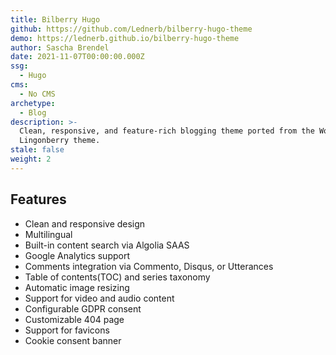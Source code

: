 ```yaml
---
title: Bilberry Hugo
github: https://github.com/Lednerb/bilberry-hugo-theme
demo: https://lednerb.github.io/bilberry-hugo-theme
author: Sascha Brendel
date: 2021-11-07T00:00:00.000Z
ssg:
  - Hugo
cms:
  - No CMS
archetype:
  - Blog
description: >-
  Clean, responsive, and feature-rich blogging theme ported from the WordPress
  Lingonberry theme.
stale: false
weight: 2
---
```


## Features

* Clean and responsive design
* Multilingual
* Built-in content search via Algolia SAAS
* Google Analytics support
* Comments integration via Commento, Disqus, or Utterances
* Table of contents(TOC) and series taxonomy
* Automatic image resizing
* Support for video and audio content
* Configurable GDPR consent
* Customizable 404 page
* Support for favicons
* Cookie consent banner

